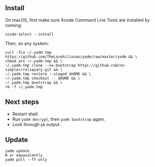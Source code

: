## Install

On macOS, first make sure Xcode Command Line Tools are installed by running:

```shell
xcode-select --install
```

Then, on any system:

```shell
curl -fLo ~/.yadm.tmp https://github.com/TheLocehiliosan/yadm/raw/master/yadm && \
chmod a+x ~/.yadm.tmp && \
~/.yadm.tmp clone --no-bootstrap https://github.com/no-simpler/reliquary.git && \
~/.yadm.tmp restore --staged $HOME && \
~/.yadm.tmp checkout -- $HOME && \
~/.yadm.tmp bootstrap && \
rm -f ~/.yadm.tmp
```

## Next steps

- Restart shell.
- Run `yadm decrypt`, then `yadm bootstrap` again.
- Look through `pb` output.

## Update

```shell
yadm update
# or equavalently
yadm pull --ff-only
```
